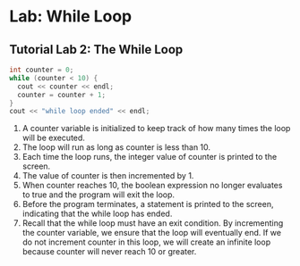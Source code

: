 # Lab: While Loop
## Tutorial Lab 2: The While Loop

```cpp
int counter = 0;
while (counter < 10) {
  cout << counter << endl;
  counter = counter + 1;
}
cout << "while loop ended" << endl;
```

1. A counter variable is initialized to keep track of how many times the loop will be executed.
2. The loop will run as long as counter is less than 10.
3. Each time the loop runs, the integer value of counter is printed to the screen.
4. The value of counter is then incremented by 1.
5. When counter reaches 10, the boolean expression no longer evaluates to true and the program will exit the loop.
6. Before the program terminates, a statement is printed to the screen, indicating that the while loop has ended.
7. Recall that the while loop must have an exit condition. By incrementing the counter variable, we ensure that the loop will eventually end. If we do not increment counter in this loop, we will create an infinite loop because counter will never reach 10 or greater.